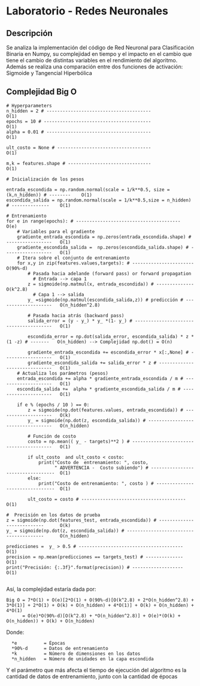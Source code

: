 # Laboratorio - Redes Neuronales
##  Descripción
Se analiza la implementación del código de Red Neuronal para Clasificación Binaria en Numpy, su complejidad en tiempo y el impacto en el cambio que tiene el cambio de distintas variables en el rendimiento del algoritmo. Además se realiza una comparación entre dos funciones de activación: Sigmoide y Tangencial Hiperbólica 
## Complejidad Big O

```
# Hyperparameters
n_hidden = 2 # ---------------------------------------                                    O(1)
epochs = 10 # ----------------------------------------                                    O(1)
alpha = 0.01 # ---------------------------------------                                    O(1)

ult_costo = None # -----------------------------------                                    O(1)

m,k = features.shape # -------------------------------                                    O(1)

# Inicialización de los pesos

entrada_escondida = np.random.normal(scale = 1/k**0.5, size = (k,n_hidden)) # --------    O(1)
escondida_salida = np.random.normal(scale = 1/k**0.5,size = n_hidden) # --------------    O(1)

# Entrenamiento
for e in range(epochs): # ---------------------------------------                         O(e)
    # Variables para el gradiente
    gradiente_entrada_escondida = np.zeros(entrada_escondida.shape) # -----------------   O(1)
    gradiente_escondida_salida =  np.zeros(escondida_salida.shape) # ------------------   O(1)
    # Itera sobre el conjunto de entrenamiento
    for x,y in zip(features.values,targets): # -----------------------                    O(90%-d)
        # Pasada hacia adelande (forward pass) or forward propagation
          # Entrada --> capa 1
        z = sigmoide(np.matmul(x, entrada_escondida)) # --------------                    O(k^2.8)
          # Capa 1 --> salida
        y_ =sigmoide(np.matmul(escondida_salida,z)) # predicción # --------------------   O(n_hidden^2.8)
  
        # Pasada hacia atrás (backward pass)
        salida_error = (y - y_) * y_ *(1- y_) # ---------------------------------------   O(1)
        
        escondida_error = np.dot(salida_error, escondida_salida) * z * (1 -z) # -------   O(n_hidden) --> Complejidad np.dot() = O(n)

        gradiente_entrada_escondida += escondida_error * x[:,None] # ------------------   O(1)
        gradiente_escondida_salida += salida_error * z # ------------------------------   O(1)
    # Actualiza los parámetros (pesos)
    entrada_escondida += alpha * gradiente_entrada_escondida / m # --------------------   O(1)
    escondida_salida +=  alpha * gradiente_escondida_salida / m # ---------------------   O(1)

    if e % (epochs / 10 ) == 0: 
        z = sigmoide(np.dot(features.values, entrada_escondida)) # --------------------   O(k)
        y_ = sigmoide(np.dot(z, escondida_salida)) # ----------------------------------   O(n_hidden)

        # Función de costo
        costo = np.mean(( y_ - targets)**2 ) # ----------------------------------------   O(1)

        if ult_costo  and ult_costo < costo:
            print("Costo de  entrenamiento: ", costo, 
                  " ADVERTENCIA -  Costo subiendo") # ----------------------------------  O(1)
        else:
            print("Costo de entrenamiento: ", costo ) # --------------------------------  O(1)
        
        ult_costo = costo # ---------------------------------------                       O(1)

#  Precisión en los datos de prueba 
z = sigmoide(np.dot(features_test, entrada_escondida)) # ---------------------------      O(k)
y_ = sigmoide(np.dot(z, escondida_salida)) # ---------------------------------------      O(n_hidden)

predicciones =  y_ > 0.5 # ---------------------------------------                        O(1)
precision = np.mean(predicciones == targets_test) # --------------                        O(1)
print("Precisión: {:.3f}".format(precision)) # -------------------                        O(1)


```

Así, la complejidad estaría dada por:
```
Big O = 7*O(1) + O(e)[2*O(1) + O(90%-d)[O(k^2.8) + 2*O(n_hidden^2.8) + 3*O(1)] + 2*O(1) + O(k) + O(n_hidden) + 4*O(1)] + O(k) + O(n_hidden) + 4*O(1)
      = O(e)*O(90%-d)[O(k^2.8) + *O(n_hidden^2.8)] + O(e)*(O(k) + O(n_hidden)) + O(k) + O(n_hidden)
```
Donde:

      *e          = Épocas
      *90%-d      = Datos de entrenamiento 
      *k          = Número de dimensiones en los datos 
      *n_hidden   = Número de unidades en la capa escondida

Y el parámetro que más afecta el tiempo de ejecución del algoritmo es la cantidad de datos de entrenamiento, junto con la cantidad de épocas

